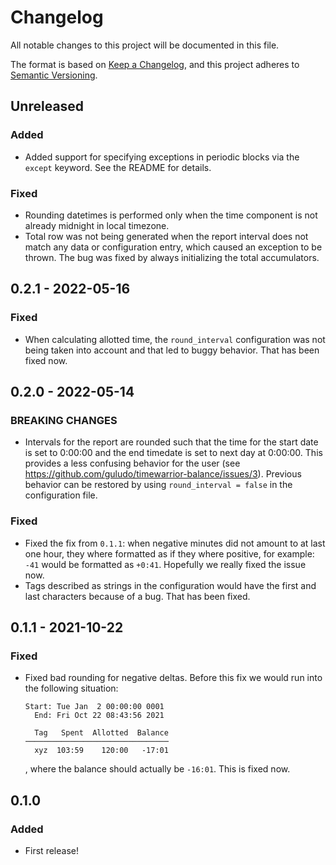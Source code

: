 # Changelog
All notable changes to this project will be documented in this file.

The format is based on [Keep a Changelog](https://keepachangelog.com/en/1.0.0/),
and this project adheres to [Semantic Versioning](https://semver.org/spec/v2.0.0.html).


## Unreleased
### Added
- Added support for specifying exceptions in periodic blocks via the `except`
  keyword. See the README for details.

### Fixed
- Rounding datetimes is performed only when the time component is not already
  midnight in local timezone.
- Total row was not being generated when the report interval does not match any
  data or configuration entry, which caused an exception to be thrown. The bug
  was fixed by always initializing the total accumulators.


## 0.2.1 - 2022-05-16
### Fixed
- When calculating allotted time, the `round_interval` configuration was not
  being taken into account and that led to buggy behavior. That has been fixed
  now.


## 0.2.0 - 2022-05-14
### BREAKING CHANGES
- Intervals for the report are rounded such that the time for the start date
  is set to 0:00:00 and the end timedate is set to next day at 0:00:00. This
  provides a less confusing behavior for the user (see
  https://github.com/guludo/timewarrior-balance/issues/3). Previous behavior
  can be restored by using `round_interval = false` in the configuration file.

### Fixed
- Fixed the fix from `0.1.1`: when negative minutes did not amount to at last
  one hour, they where formatted as if they where positive, for example: `-41`
  would be formatted as `+0:41`. Hopefully we really fixed the issue now.
- Tags described as strings in the configuration would have the first and last
  characters because of a bug. That has been fixed.


## 0.1.1 - 2021-10-22
### Fixed
- Fixed bad rounding for negative deltas. Before this fix we would run into
  the following situation:
  ```
  Start: Tue Jan  2 00:00:00 0001
    End: Fri Oct 22 08:43:56 2021

    Tag   Spent  Allotted  Balance
  ────────────────────────────────
    xyz  103:59    120:00   -17:01
  ```
  , where the balance should actually be `-16:01`. This is fixed now.


## 0.1.0
### Added
- First release!
